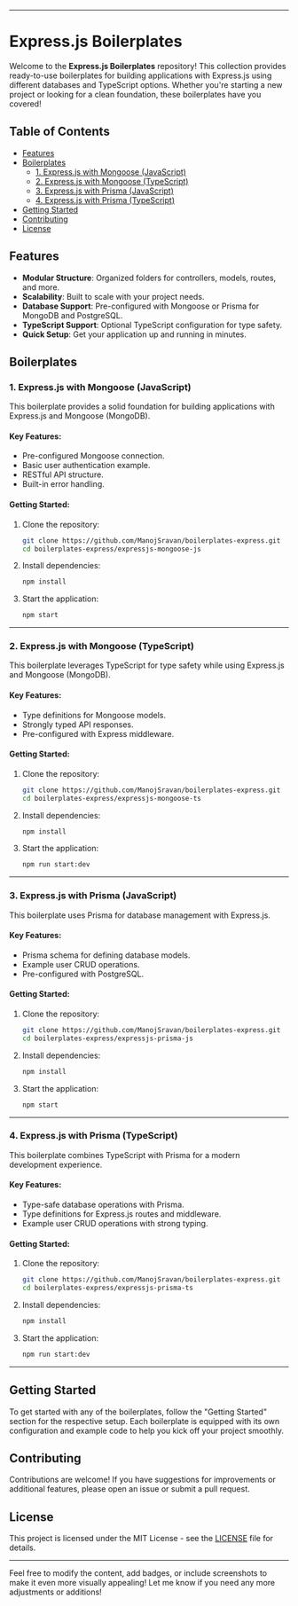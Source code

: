  
---

# Express.js Boilerplates

Welcome to the **Express.js Boilerplates** repository! This collection provides ready-to-use boilerplates for building applications with Express.js using different databases and TypeScript options. Whether you're starting a new project or looking for a clean foundation, these boilerplates have you covered!

## Table of Contents
- [Features](#features)
- [Boilerplates](#boilerplates)
  - [1. Express.js with Mongoose (JavaScript)](#1-expressjs-with-mongoose-javascript)
  - [2. Express.js with Mongoose (TypeScript)](#2-expressjs-with-mongoose-typescript)
  - [3. Express.js with Prisma (JavaScript)](#3-expressjs-with-prisma-javascript)
  - [4. Express.js with Prisma (TypeScript)](#4-expressjs-with-prisma-typescript)
- [Getting Started](#getting-started)
- [Contributing](#contributing)
- [License](#license)

## Features
- **Modular Structure**: Organized folders for controllers, models, routes, and more.
- **Scalability**: Built to scale with your project needs.
- **Database Support**: Pre-configured with Mongoose or Prisma for MongoDB and PostgreSQL.
- **TypeScript Support**: Optional TypeScript configuration for type safety.
- **Quick Setup**: Get your application up and running in minutes.

## Boilerplates

### 1. Express.js with Mongoose (JavaScript)
This boilerplate provides a solid foundation for building applications with Express.js and Mongoose (MongoDB).

#### Key Features:
- Pre-configured Mongoose connection.
- Basic user authentication example.
- RESTful API structure.
- Built-in error handling.

#### Getting Started:
1. Clone the repository:
   ```bash
   git clone https://github.com/ManojSravan/boilerplates-express.git
   cd boilerplates-express/expressjs-mongoose-js
   ```
2. Install dependencies:
   ```bash
   npm install
   ```
3. Start the application:
   ```bash
   npm start
   ```

---

### 2. Express.js with Mongoose (TypeScript)
This boilerplate leverages TypeScript for type safety while using Express.js and Mongoose (MongoDB).

#### Key Features:
- Type definitions for Mongoose models.
- Strongly typed API responses.
- Pre-configured with Express middleware.

#### Getting Started:
1. Clone the repository:
   ```bash
   git clone https://github.com/ManojSravan/boilerplates-express.git
   cd boilerplates-express/expressjs-mongoose-ts
   ```
2. Install dependencies:
   ```bash
   npm install
   ```
3. Start the application:
   ```bash
   npm run start:dev
   ```

---

### 3. Express.js with Prisma (JavaScript)
This boilerplate uses Prisma for database management with Express.js.

#### Key Features:
- Prisma schema for defining database models.
- Example user CRUD operations.
- Pre-configured with PostgreSQL.

#### Getting Started:
1. Clone the repository:
   ```bash
   git clone https://github.com/ManojSravan/boilerplates-express.git
   cd boilerplates-express/expressjs-prisma-js
   ```
2. Install dependencies:
   ```bash
   npm install
   ```
3. Start the application:
   ```bash
   npm start
   ```

---

### 4. Express.js with Prisma (TypeScript)
This boilerplate combines TypeScript with Prisma for a modern development experience.

#### Key Features:
- Type-safe database operations with Prisma.
- Type definitions for Express.js routes and middleware.
- Example user CRUD operations with strong typing.

#### Getting Started:
1. Clone the repository:
   ```bash
   git clone https://github.com/ManojSravan/boilerplates-express.git
   cd boilerplates-express/expressjs-prisma-ts
   ```
2. Install dependencies:
   ```bash
   npm install
   ```
3. Start the application:
   ```bash
   npm run start:dev
   ```

---

## Getting Started
To get started with any of the boilerplates, follow the "Getting Started" section for the respective setup. Each boilerplate is equipped with its own configuration and example code to help you kick off your project smoothly.

## Contributing
Contributions are welcome! If you have suggestions for improvements or additional features, please open an issue or submit a pull request. 

## License
This project is licensed under the MIT License - see the [LICENSE](LICENSE) file for details.

---

Feel free to modify the content, add badges, or include screenshots to make it even more visually appealing! Let me know if you need any more adjustments or additions!